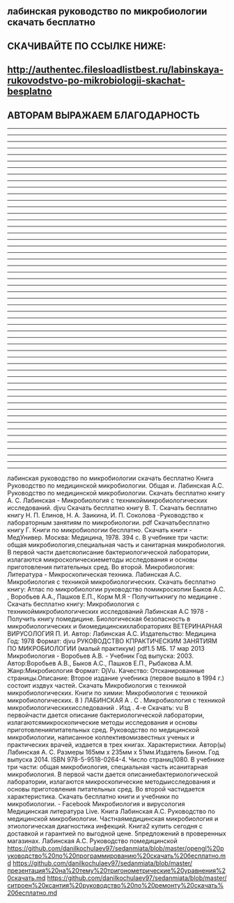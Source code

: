лабинская руководство по микробиологии скачать бесплатно
--------------------------------------------------
СКАЧИВАЙТЕ ПО ССЫЛКЕ НИЖЕ:
--------------------------------------------------
http://authentec.filesloadlistbest.ru/labinskaya-rukovodstvo-po-mikrobiologii-skachat-besplatno
--------------------------------------------------
АВТОРАМ ВЫРАЖАЕМ БЛАГОДАРНОСТЬ
--------------------------------------------------
--------------------------------------------------
--------------------------------------------------
--------------------------------------------------
--------------------------------------------------
--------------------------------------------------
--------------------------------------------------
--------------------------------------------------
--------------------------------------------------
--------------------------------------------------
--------------------------------------------------
--------------------------------------------------
--------------------------------------------------
--------------------------------------------------
--------------------------------------------------
--------------------------------------------------
--------------------------------------------------
--------------------------------------------------
--------------------------------------------------
--------------------------------------------------
--------------------------------------------------
--------------------------------------------------
--------------------------------------------------
--------------------------------------------------
--------------------------------------------------
--------------------------------------------------
--------------------------------------------------
--------------------------------------------------
--------------------------------------------------
--------------------------------------------------
--------------------------------------------------
--------------------------------------------------
--------------------------------------------------
--------------------------------------------------
--------------------------------------------------
--------------------------------------------------
--------------------------------------------------
--------------------------------------------------
--------------------------------------------------
--------------------------------------------------
--------------------------------------------------
--------------------------------------------------
--------------------------------------------------
--------------------------------------------------
--------------------------------------------------
--------------------------------------------------
--------------------------------------------------
--------------------------------------------------
--------------------------------------------------
--------------------------------------------------
--------------------------------------------------
--------------------------------------------------
--------------------------------------------------
--------------------------------------------------
лабинская руководство по микробиологии скачать бесплатно Книга Руководство по медицинской микробиологии. Общая и. Лабинская А.С. Руководство по медицинской микробиологии. Скачать бесплатно книгу А. С. Лабинская - Микробиология с техникоймикробиологических исследований. djvu  Скачать бесплатно книгу В. Т. Скачать бесплатно книгу Н. П. Елинов, Н. А. Заикина, И. П. Соколова -Руководство к лабораторным занятиям по микробиологии. pdf  Скачатьбесплатно книгу Г. Книги по микробиологии бесплатно. Скачать книги - МедУнивер. Москва: Медицина, 1978. 394 с. В учебнике три части: общая микробиология,специальная часть и санитарная микробиология. В первой части даетсяописание бактериологической лаборатории, излагаются микроскопическиеметоды исследования и основы приготовления питательных сред. Во второй. Микробиология: Литература - Микроскопическая техника. Лабинская А.С. Микробиология с техникой микробиологических. Скачать бесплатно книгу: Атлас по микробиологии  руководство помикроскопии Быков А.С. , Воробьев А.А., Пашков Е.П., Корм М.Я - Получитькнигу по медицине . Скачать бесплатно книгу: Микробиология с техникоймикробиологических исследований Лабинская А.С 1978 - Получить книгу помедицине.
Биологическая безопасность в микробиологических и биомедицинскихлабораториях  ВЕТЕРИНАРНАЯ ВИРУСОЛОГИЯ П. И.  Автор: Лабинская А.С. Издательство: Медицина Год: 1978 Формат: djvu  РУКОВОДСТВО КПРАКТИЧЕСКИМ ЗАНЯТИЯМ ПО МИКРОБИОЛОГИИ (малый практикум) pdf1.5 МБ. 17 мар 2013  Микробиология - Воробьев А.В. - Учебник Год выпуска: 2003. Автор:Воробьев А.В., Быков А.С., Пашков Е.П., Рыбакова А.М. Жанр:Микробиология Формат: DjVu. Качество: Отсканированные страницы.Описание: Второе издание учебника (первое вышло в 1994 г.) состоит издвух частей. Скачать Микробиология с техникой микробиологических. Книги по химии: Микробиология с техникой микробиологических. 8 ) ЛАБИНСКАЯ А . С . Микробиология с техникой микробиологическихисследований . Изд . 4-е  Скачать: vu  В первойчасти дается описание бактериологической лаборатории, излагаютсямикроскопические методы исследования и основы приготовленияпитательных сред. Руководство по медицинской микробиологии, написанное коллективомизвестных ученых и практических врачей, издается в трех книгах. Характеристики. Автор(ы) Лабинская А. С. Размеры 165мм х 235мм х 51мм.Издатель Бином. Год выпуска 2014. ISBN 978-5-9518-0264-4. Число страниц1080. В учебнике три части: общая микробиология, специальная часть исанитарная микробиология. В первой части дается описаниебактериологической лаборатории, излагаются микроскопические методыисследования и основы приготовления питательных сред. Во второй частидается характеристика. Скачать бесплатно книги и учебники по микробиологии. - Facebook
Микробиология и вирусология  Медицинская литература Live. Книга Лабинская А.С. Руководство по медицинской микробиологии. Частнаямедицинская микробиология и этиологическая диагностика инфекций. Книга2  купить сегодня c доставкой и гарантией по выгодной цене. 5предложений в проверенных магазинах. Лабинская А.С. Руководство помедицинской
https://github.com/danilkochulaev97/sedanmiata/blob/master/opengl%20руководство%20по%20программированию%20скачать%20бесплатно.md
https://github.com/danilkochulaev97/sedanmiata/blob/master/презентация%20на%20тему%20тригонометрические%20уравнения%20скачать.md
https://github.com/danilkochulaev97/sedanmiata/blob/master/ситроен%20ксантия%20руководство%20по%20ремонту%20скачать%20бесплатно.md